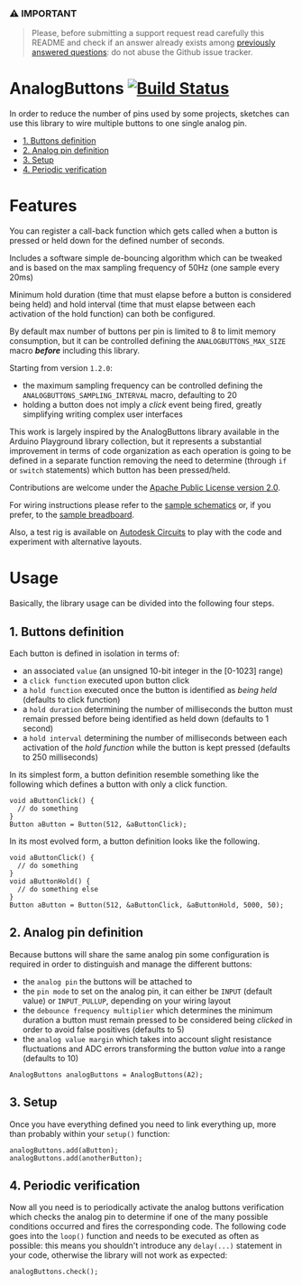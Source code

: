 ### &#x26A0; **IMPORTANT**
 
> Please, before submitting a support request read carefully this README and check if an answer already exists among [previously answered questions](https://github.com/rlogiacco/AnalogButtons/issues?q=label:question): do not abuse the Github issue tracker.

AnalogButtons [![Build Status][travis-status]][travis]
=============
[travis]: https://travis-ci.org/rlogiacco/AnalogButtons
[travis-status]: https://travis-ci.org/rlogiacco/AnalogButtons.svg?branch=master

In order to reduce the number of pins used by some projects, sketches can use this library to wire multiple buttons to one single analog pin.

<!-- toc -->

- [1. Buttons definition](#1-buttons-definition)
- [2. Analog pin definition](#2-analog-pin-definition)
- [3. Setup](#3-setup)
- [4. Periodic verification](#4-periodic-verification)

<!-- tocstop -->

Features
============

You can register a call-back function which gets called when a button is pressed or held down for the defined number of seconds.

Includes a software simple de-bouncing algorithm which can be tweaked and is based on the max sampling frequency of 50Hz (one sample every 20ms)
 
Minimum hold duration (time that must elapse before a button is considered being held) and hold interval (time that must elapse between each activation of the hold function) can both be configured.

By default max number of buttons per pin is limited to 8 to limit memory consumption, but it can be controlled defining the `ANALOGBUTTONS_MAX_SIZE` macro ***before*** including this library.

Starting from version `1.2.0`:

* the maximum sampling frequency can be controlled defining the `ANALOGBUTTONS_SAMPLING_INTERVAL` macro, defaulting to 20
* holding a button does not imply a *click* event being fired, greatly simplifying writing complex user interfaces 

This work is largely inspired by the AnalogButtons library available in the Arduino Playground library collection, but it represents a substantial improvement in terms of code organization as each operation is going to be defined in a separate function removing the need to determine (through `if` or `switch` statements) which button has been pressed/held.

Contributions are welcome under the [Apache Public License version 2.0](http://www.apache.org/licenses/LICENSE-2.0.html).

For wiring instructions please refer to the [sample schematics](https://raw.githubusercontent.com/rlogiacco/AnalogButtons/master/schematic.png) or, if you prefer, to the [sample breadboard](https://raw.githubusercontent.com/rlogiacco/AnalogButtons/master/breadboard.png).

Also, a test rig is available on [Autodesk Circuits](https://circuits.io/circuits/4718116-analogbuttons) to play with the code and experiment with alternative layouts.

Usage
============

Basically, the library usage can be divided into the following four steps. 

## 1. Buttons definition


Each button is defined in isolation in terms of:

* an associated `value` (an unsigned 10-bit integer in the [0-1023] range)
* a `click function` executed upon button click
* a `hold function` executed once the button is identified as *being held* (defaults to click function)
* a `hold duration` determining the number of milliseconds the button must remain pressed before being identified as held down (defaults to 1 second)
* a `hold interval` determining the number of milliseconds between each activation of the *hold function* while the button is kept pressed (defaults to 250 milliseconds)

In its simplest form, a button definition resemble something like the following which defines a button with only a click function.

```
void aButtonClick() {
  // do something
}
Button aButton = Button(512, &aButtonClick);
```

In its most evolved form, a button definition looks like the following.


```
void aButtonClick() {
  // do something
}
void aButtonHold() {
  // do something else
}
Button aButton = Button(512, &aButtonClick, &aButtonHold, 5000, 50);
```


## 2. Analog pin definition

Because buttons will share the same analog pin some configuration is required in order to distinguish and manage the different buttons:

* the `analog pin` the buttons will be attached to
* the `pin mode` to set on the analog pin, it can either be `INPUT` (default value) or `INPUT_PULLUP`, depending on your wiring layout
* the `debounce frequency multiplier` which determines the minimum duration a button must remain pressed to be considered being *clicked* in order to avoid false positives (defaults to 5)
* the `analog value margin` which takes into account slight resistance fluctuations and ADC errors transforming the button *value* into a range (defaults to 10)

```
AnalogButtons analogButtons = AnalogButtons(A2);
```

## 3. Setup

Once you have everything defined you need to link everything up, more than probably within your `setup()` function:

```
analogButtons.add(aButton);
analogButtons.add(anotherButton);
```


## 4. Periodic verification

Now all you need is to periodically activate the analog buttons verification which checks the analog pin to determine if one of the many possible conditions occurred and fires the corresponding code. The following code goes into the `loop()` function and needs to be executed as often as possible: this means you shouldn't introduce any `delay(...)` statement in your code, otherwise the library will not work as expected: 

```
analogButtons.check();
```
